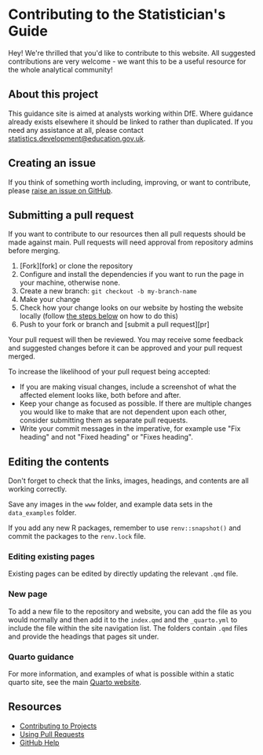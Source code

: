 # Contributing to the Statistician's Guide

Hey! We're thrilled that you'd like to contribute to this website. All suggested contributions are very welcome - we want this to be a useful resource for the whole analytical community!

## About this project 
This guidance site is aimed at analysts working within DfE. Where guidance already exists elsewhere it should be linked to rather than duplicated. If you need any assistance at all, please contact [statistics.development@education.gov.uk](mailto:statistics.development@education.gov.uk).

## Creating an issue

If you think of something worth including, improving, or want to contribute, please [raise an issue on GitHub](https://github.com/dfe-analytical-services/statisticians-guide/issues/new/choose).

## Submitting a pull request

If you want to contribute to our resources then all pull requests should be made against main. Pull requests will need approval from repository admins before merging.

1. [Fork][fork] or clone the repository
2. Configure and install the dependencies if you want to run the page in your machine, otherwise none.
3. Create a new branch: `git checkout -b my-branch-name`
4. Make your change
5. Check how your change looks on our website by hosting the website locally (follow [the steps below](#contribute-to-rap-community-of-practice-website) on how to do this)
6. Push to your fork or branch and [submit a pull request][pr]

Your pull request will then be reviewed. You may receive some feedback and suggested changes before it can be approved and your pull request merged. 

To increase the likelihood of your pull request being accepted:

- If you are making visual changes, include a screenshot of what the affected element looks like, both before and after.
- Keep your change as focused as possible. If there are multiple changes you would like to make that are not dependent upon each other, consider submitting them as separate pull requests.
- Write your commit messages in the imperative, for example use "Fix heading" and not "Fixed heading" or "Fixes heading".

## Editing the contents

Don't forget to check that the links, images, headings, and contents are all working correctly.

Save any images in the `www` folder, and example data sets in the `data_examples` folder.

If you add any new R packages, remember to use `renv::snapshot()` and commit the packages to the `renv.lock` file.

### Editing existing pages

Existing pages can be edited by directly updating the relevant `.qmd` file.

### New page

To add a new file to the repository and website, you can add the file as you would normally and then add it to the `index.qmd` and the `_quarto.yml` to include the file within the site navigation list. The folders contain `.qmd` files and provide the headings that pages sit under.

### Quarto guidance
For more information, and examples of what is possible within a static quarto site, see the main [Quarto website](https://quarto.org/).

<!-- TODO: add more details on

- adding images (in the right folder, code to do so)
- adding links (within page, within site, external to site)]
- adding videos / other content
- redirecting pages where changing / removing
- checking for broken links when changing headings
- building locally before raising a pull request

-->

## Resources

- [Contributing to Projects](https://docs.github.com/en/get-started/quickstart/contributing-to-projects)
- [Using Pull Requests](https://help.github.com/articles/using-pull-requests/)
- [GitHub Help](https://help.github.com)

